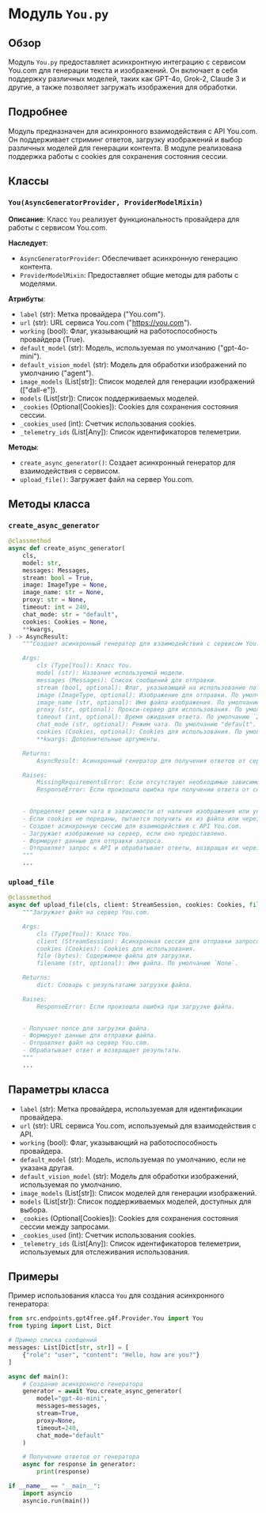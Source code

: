 # Модуль `You.py`

## Обзор

Модуль `You.py` предоставляет асинхронтную интеграцию с сервисом You.com для генерации текста и изображений. Он включает в себя поддержку различных моделей, таких как GPT-4o, Grok-2, Claude 3 и другие, а также позволяет загружать изображения для обработки.

## Подробнее

Модуль предназначен для асинхронного взаимодействия с API You.com. Он поддерживает стриминг ответов, загрузку изображений и выбор различных моделей для генерации контента. В модуле реализована поддержка работы с cookies для сохранения состояния сессии.

## Классы

### `You(AsyncGeneratorProvider, ProviderModelMixin)`

**Описание**: Класс `You` реализует функциональность провайдера для работы с сервисом You.com.

**Наследует**:
- `AsyncGeneratorProvider`: Обеспечивает асинхронную генерацию контента.
- `ProviderModelMixin`: Предоставляет общие методы для работы с моделями.

**Атрибуты**:
- `label` (str): Метка провайдера ("You.com").
- `url` (str): URL сервиса You.com ("https://you.com").
- `working` (bool): Флаг, указывающий на работоспособность провайдера (True).
- `default_model` (str): Модель, используемая по умолчанию ("gpt-4o-mini").
- `default_vision_model` (str): Модель для обработки изображений по умолчанию ("agent").
- `image_models` (List[str]): Список моделей для генерации изображений (["dall-e"]).
- `models` (List[str]): Список поддерживаемых моделей.
- `_cookies` (Optional[Cookies]): Cookies для сохранения состояния сессии.
- `_cookies_used` (int): Счетчик использования cookies.
- `_telemetry_ids` (List[Any]): Список идентификаторов телеметрии.

**Методы**:
- `create_async_generator()`: Создает асинхронный генератор для взаимодействия с сервисом.
- `upload_file()`: Загружает файл на сервер You.com.

## Методы класса

### `create_async_generator`

```python
@classmethod
async def create_async_generator(
    cls,
    model: str,
    messages: Messages,
    stream: bool = True,
    image: ImageType = None,
    image_name: str = None,
    proxy: str = None,
    timeout: int = 240,
    chat_mode: str = "default",
    cookies: Cookies = None,
    **kwargs,
) -> AsyncResult:
    """Создает асинхронный генератор для взаимодействия с сервисом You.com.

    Args:
        cls (Type[You]): Класс You.
        model (str): Название используемой модели.
        messages (Messages): Список сообщений для отправки.
        stream (bool, optional): Флаг, указывающий на использование потоковой передачи. По умолчанию `True`.
        image (ImageType, optional): Изображение для отправки. По умолчанию `None`.
        image_name (str, optional): Имя файла изображения. По умолчанию `None`.
        proxy (str, optional): Прокси-сервер для использования. По умолчанию `None`.
        timeout (int, optional): Время ожидания ответа. По умолчанию `240`.
        chat_mode (str, optional): Режим чата. По умолчанию "default".
        cookies (Cookies, optional): Cookies для использования. По умолчанию `None`.
        **kwargs: Дополнительные аргументы.

    Returns:
        AsyncResult: Асинхронный генератор для получения ответов от сервиса You.com.

    Raises:
        MissingRequirementsError: Если отсутствуют необходимые зависимости.
        ResponseError: Если произошла ошибка при получении ответа от сервера.

    
    - Определяет режим чата в зависимости от наличия изображения или указанной модели.
    - Если cookies не переданы, пытается получить их из файла или через браузер.
    - Создает асинхронную сессию для взаимодействия с API You.com.
    - Загружает изображение на сервер, если оно предоставлено.
    - Формирует данные для отправки запроса.
    - Отправляет запрос к API и обрабатывает ответы, возвращая их через генератор.
    """
    ...
```

### `upload_file`

```python
@classmethod
async def upload_file(cls, client: StreamSession, cookies: Cookies, file: bytes, filename: str = None) -> dict:
    """Загружает файл на сервер You.com.

    Args:
        cls (Type[You]): Класс You.
        client (StreamSession): Асинхронная сессия для отправки запросов.
        cookies (Cookies): Cookies для использования.
        file (bytes): Содержимое файла для загрузки.
        filename (str, optional): Имя файла. По умолчанию `None`.

    Returns:
        dict: Словарь с результатами загрузки файла.

    Raises:
        ResponseError: Если произошла ошибка при загрузке файла.

    
    - Получает nonce для загрузки файла.
    - Формирует данные для отправки файла.
    - Отправляет файл на сервер You.com.
    - Обрабатывает ответ и возвращает результаты.
    """
    ...
```

## Параметры класса

- `label` (str): Метка провайдера, используемая для идентификации провайдера.
- `url` (str): URL сервиса You.com, используемый для взаимодействия с API.
- `working` (bool): Флаг, указывающий на работоспособность провайдера.
- `default_model` (str): Модель, используемая по умолчанию, если не указана другая.
- `default_vision_model` (str): Модель для обработки изображений, используемая по умолчанию.
- `image_models` (List[str]): Список моделей для генерации изображений.
- `models` (List[str]): Список поддерживаемых моделей, доступных для выбора.
- `_cookies` (Optional[Cookies]): Cookies для сохранения состояния сессии между запросами.
- `_cookies_used` (int): Счетчик использования cookies.
- `_telemetry_ids` (List[Any]): Список идентификаторов телеметрии, используемых для отслеживания использования.

## Примеры

Пример использования класса `You` для создания асинхронного генератора:

```python
from src.endpoints.gpt4free.g4f.Provider.You import You
from typing import List, Dict

# Пример списка сообщений
messages: List[Dict[str, str]] = [
    {"role": "user", "content": "Hello, how are you?"}
]

async def main():
    # Создание асинхронного генератора
    generator = await You.create_async_generator(
        model="gpt-4o-mini",
        messages=messages,
        stream=True,
        proxy=None,
        timeout=240,
        chat_mode="default"
    )

    # Получение ответов от генератора
    async for response in generator:
        print(response)

if __name__ == "__main__":
    import asyncio
    asyncio.run(main())